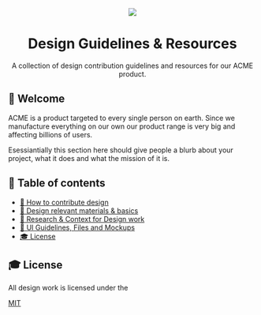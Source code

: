 <div align="center">
<a href="https://en.wikipedia.org/wiki/Acme_Corporation"><img src="https://i.imgur.com/C3riAXH.png" /></a>
  <h1>Design Guidelines & Resources</h1>
  <p>A collection of design contribution guidelines and resources for our ACME product.</p>
</div>

## 👋 Welcome

ACME is a product targeted to every single person on earth. Since we manufacture everything on our own our product range is very big and affecting billions of users. 

Esessiantially this section here should give people a blurb about your project, what it does and what the mission of it is.

## 📖 Table of contents

- [🚢 How to contribute design](0.process.md)
- [💅 Design relevant materials & basics](1.basics.md)
- [🔬 Research & Context for Design work](2.research.md)
- [🚀 UI Guidelines, Files and Mockups](3.ui.md)
- [🎓 License](#-license)

## 🎓 License

All design work is licensed under the

[MIT](https://mit-license.org/)
